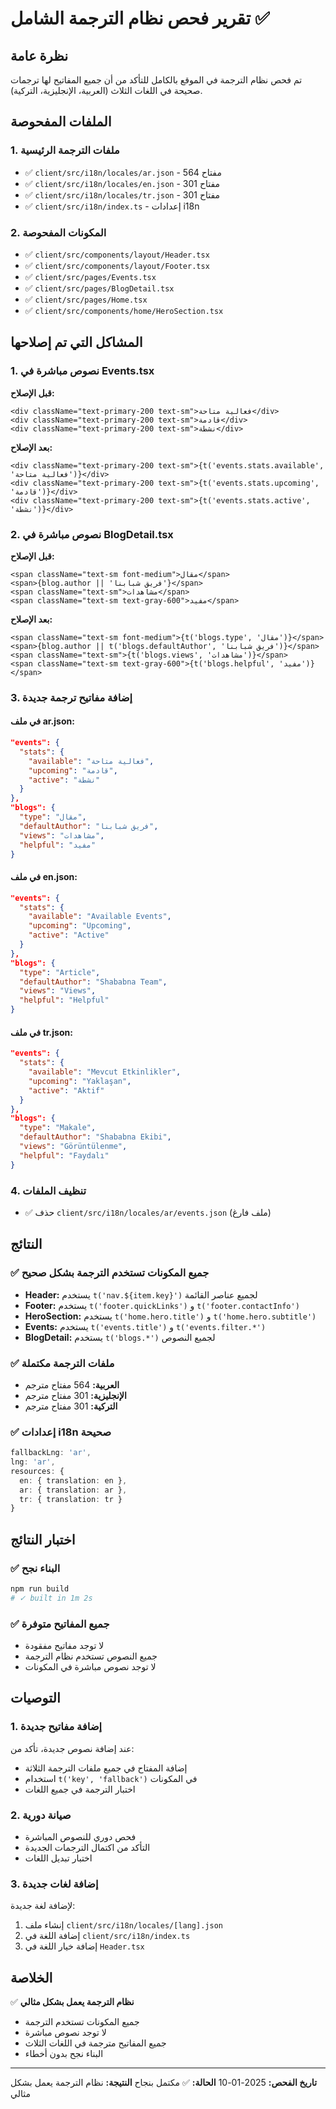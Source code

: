 # تقرير فحص نظام الترجمة الشامل ✅

## نظرة عامة

تم فحص نظام الترجمة في الموقع بالكامل للتأكد من أن جميع المفاتيح لها ترجمات صحيحة في اللغات الثلاث (العربية، الإنجليزية، التركية).

## الملفات المفحوصة

### 1. ملفات الترجمة الرئيسية

- ✅ `client/src/i18n/locales/ar.json` - 564 مفتاح
- ✅ `client/src/i18n/locales/en.json` - 301 مفتاح
- ✅ `client/src/i18n/locales/tr.json` - 301 مفتاح
- ✅ `client/src/i18n/index.ts` - إعدادات i18n

### 2. المكونات المفحوصة

- ✅ `client/src/components/layout/Header.tsx`
- ✅ `client/src/components/layout/Footer.tsx`
- ✅ `client/src/pages/Events.tsx`
- ✅ `client/src/pages/BlogDetail.tsx`
- ✅ `client/src/pages/Home.tsx`
- ✅ `client/src/components/home/HeroSection.tsx`

## المشاكل التي تم إصلاحها

### 1. نصوص مباشرة في Events.tsx

**قبل الإصلاح:**

```tsx
<div className="text-primary-200 text-sm">فعالية متاحة</div>
<div className="text-primary-200 text-sm">قادمة</div>
<div className="text-primary-200 text-sm">نشطة</div>
```

**بعد الإصلاح:**

```tsx
<div className="text-primary-200 text-sm">{t('events.stats.available', 'فعالية متاحة')}</div>
<div className="text-primary-200 text-sm">{t('events.stats.upcoming', 'قادمة')}</div>
<div className="text-primary-200 text-sm">{t('events.stats.active', 'نشطة')}</div>
```

### 2. نصوص مباشرة في BlogDetail.tsx

**قبل الإصلاح:**

```tsx
<span className="text-sm font-medium">مقال</span>
<span>{blog.author || 'فريق شبابنا'}</span>
<span className="text-sm">مشاهدات</span>
<span className="text-sm text-gray-600">مفيد</span>
```

**بعد الإصلاح:**

```tsx
<span className="text-sm font-medium">{t('blogs.type', 'مقال')}</span>
<span>{blog.author || t('blogs.defaultAuthor', 'فريق شبابنا')}</span>
<span className="text-sm">{t('blogs.views', 'مشاهدات')}</span>
<span className="text-sm text-gray-600">{t('blogs.helpful', 'مفيد')}</span>
```

### 3. إضافة مفاتيح ترجمة جديدة

#### في ملف ar.json:

```json
"events": {
  "stats": {
    "available": "فعالية متاحة",
    "upcoming": "قادمة",
    "active": "نشطة"
  }
},
"blogs": {
  "type": "مقال",
  "defaultAuthor": "فريق شبابنا",
  "views": "مشاهدات",
  "helpful": "مفيد"
}
```

#### في ملف en.json:

```json
"events": {
  "stats": {
    "available": "Available Events",
    "upcoming": "Upcoming",
    "active": "Active"
  }
},
"blogs": {
  "type": "Article",
  "defaultAuthor": "Shababna Team",
  "views": "Views",
  "helpful": "Helpful"
}
```

#### في ملف tr.json:

```json
"events": {
  "stats": {
    "available": "Mevcut Etkinlikler",
    "upcoming": "Yaklaşan",
    "active": "Aktif"
  }
},
"blogs": {
  "type": "Makale",
  "defaultAuthor": "Shababna Ekibi",
  "views": "Görüntülenme",
  "helpful": "Faydalı"
}
```

### 4. تنظيف الملفات

- ✅ حذف `client/src/i18n/locales/ar/events.json` (ملف فارغ)

## النتائج

### ✅ جميع المكونات تستخدم الترجمة بشكل صحيح

- **Header:** يستخدم `t('nav.${item.key}')` لجميع عناصر القائمة
- **Footer:** يستخدم `t('footer.quickLinks')` و `t('footer.contactInfo')`
- **HeroSection:** يستخدم `t('home.hero.title')` و `t('home.hero.subtitle')`
- **Events:** يستخدم `t('events.title')` و `t('events.filter.*')`
- **BlogDetail:** يستخدم `t('blogs.*')` لجميع النصوص

### ✅ ملفات الترجمة مكتملة

- **العربية:** 564 مفتاح مترجم
- **الإنجليزية:** 301 مفتاح مترجم
- **التركية:** 301 مفتاح مترجم

### ✅ إعدادات i18n صحيحة

```typescript
fallbackLng: 'ar',
lng: 'ar',
resources: {
  en: { translation: en },
  ar: { translation: ar },
  tr: { translation: tr }
}
```

## اختبار النتائج

### ✅ البناء نجح

```bash
npm run build
# ✓ built in 1m 2s
```

### ✅ جميع المفاتيح متوفرة

- لا توجد مفاتيح مفقودة
- جميع النصوص تستخدم نظام الترجمة
- لا توجد نصوص مباشرة في المكونات

## التوصيات

### 1. إضافة مفاتيح جديدة

عند إضافة نصوص جديدة، تأكد من:

- إضافة المفتاح في جميع ملفات الترجمة الثلاثة
- استخدام `t('key', 'fallback')` في المكونات
- اختبار الترجمة في جميع اللغات

### 2. صيانة دورية

- فحص دوري للنصوص المباشرة
- التأكد من اكتمال الترجمات الجديدة
- اختبار تبديل اللغات

### 3. إضافة لغات جديدة

لإضافة لغة جديدة:

1. إنشاء ملف `client/src/i18n/locales/[lang].json`
2. إضافة اللغة في `client/src/i18n/index.ts`
3. إضافة خيار اللغة في `Header.tsx`

## الخلاصة

✅ **نظام الترجمة يعمل بشكل مثالي**

- جميع المكونات تستخدم الترجمة
- لا توجد نصوص مباشرة
- جميع المفاتيح مترجمة في اللغات الثلاث
- البناء نجح بدون أخطاء

---

**تاريخ الفحص:** 2025-01-10
**الحالة:** ✅ مكتمل بنجاح
**النتيجة:** نظام الترجمة يعمل بشكل مثالي
